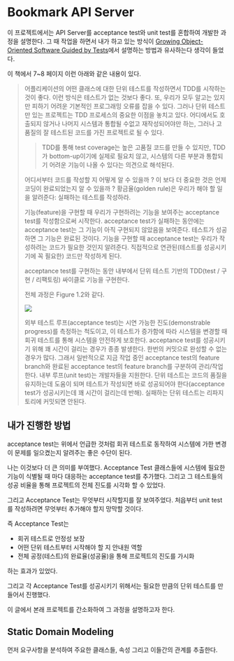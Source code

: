# Bookmark API Server

이 프로젝트에서는 API Server를 acceptance test와 unit test를 혼합하여 개발한 과정을 설명한다. 그 때 작업을 하면서 내가 하고 있는 방식이 [Growing Object-Oriented Software Guided by Tests](http://www.growing-object-oriented-software.com)에서 설명하는 방법과 유사하는다 생각이 들었다.

이 책에서 7~8 페이지 이런 아래와 같은 내용이 있다.

> 어플리케이션의 어떤 클래스에 대한 단위 테스트를 작성하면서 TDD를 시작하는 것이 좋다. 이런 방식은 테스트가 없는 것보다 좋다. 또, 우리가 모두 알고는 있지만 피하기 어려운 기본적인 프로그래밍 오류를 잡을 수 있다. 
> 그러나 단위 테스트만 있는 프로젝트는 TDD 프로세스의 중요한 이점을 놓치고 있다.
> 어디에서도 호출되지 않거나 나머지 시스템과 통합될 수없고 재작성되어야만 하는, 그러나 고품질의 잘 테스트된 코드를 가진 프로젝트로 될 수 있다.
> 
>>  TDD를 통해 test coverage는 높은 고품질 코드를 만들 수 있지만, TDD가 bottom-up이기에 실제로 필요치 않고, 시스템의 다른 부분과 통합되기 어려운 기능이 나올 수 있다는 의견으로 해석된다.
> 
> 어디서부터 코드를 작성할 지 어떻게 알 수 있을까 ? 이 보다 더 중요한 것은 언제 코딩이 완료되었는지 알 수 있을까 ? 황금율(golden rule)은 우리가 해야 할 일을 알려준다: 실패하는 테스트를 작성하라.
> 
> 기능(feature)을 구현할 때 우리가 구현하려는 기능을 보여주는 acceptance test를 작성함으로써 시작한다. acceptance test가 실패하는 동안에는 acceptance test는 그 기능이 아직 구현되지 않았음을 보여준다. 테스트가 성공하면 그 기능은 완료된 것이다. 기능을 구현할 때 acceptance test는 우리가 작성하려는 코드가 필요한 것인지 알려준다. 직접적으로 연관된(테스트를 성공시키기에 꼭 필요한) 코드만 작성하게 된다.
> 
> acceptance test를 구현하는 동안 내부에서 단위 테스트 기반의 TDD(test / 구현 / 리팩토링) 싸이클로 기능을 구현한다.
> 
> 전체 과정은 Figure 1.2와 같다.
> 
> ![](https://api.monosnap.com/rpc/file/download?id=dpRHlp9LyRwgDK716wHg6boQHYZ0UE)
> 
> 외부 테스트 루프(acceptance test)는 시연 가능한 진도(demonstrable progress)를 측정하는 척도이고, 이 테스트가 증가함에 따라 시스템을 변경할 때 회귀 테스트를 통해 시스템을 안전하게 보호한다.
> acceptance test를 성공시키기 위해 꽤 시간이 걸리는 경우가 종종 발생한다. 한번의 커밋으로 완성할 수 없는 경우가 많다. 그래서 일반적으로 지금 작업 중인 acceptance test의 feature branch와 완료된 acceptance test의 feature branch를 구분하여 관리/작업한다.
> 내부 루프(unit test)는 개발자들을 지원한다. 단위 테스트는 코드의 품질을 유지하는데 도움이 되며 테스트가 작성되면 바로 성공되어야 한다(acceptance test가 성공시키는데 꽤 시간이 걸리는데 반해). 실패하는 단위 테스트는 리파지토리에 커밋되면 안된다.

## 내가 진행한 방법

acceptance test는 위에서 언급한 것처럼 회귀 테스트로 동작하여 시스템에 가한 변경이 문제를 일으켰는지 알려주는 좋은 수단이 된다.

나는 이것보다 더 큰 의미를 부여했다. Acceptance Test 클래스들에 시스템에 필요한 기능이 식별될 때 마다 대응하는 acceptance test를 추가했다. 그리고 그 테스트들의 성공 비율을 통해 프로젝트의 전체 진도를 시각화 할 수 있었다.

그리고 Acceptance Test는 무엇부터 시작할지를 잘 보여주었다. 처읍부터 unit test를 작성하려면 무엇부터 추가해야 할지 망막할 것이다.

즉 Acceptance Test는

- 회귀 테스트로 안정성 보장
- 어떤 단위 테스트부터 시작해야 할 지 안내원 역할
- 전체 공정(테스트)의 완료율(성공율)을 통해 프로젝트의 진도를 가시화

하는 효과가 있었다.

그리고 각 Acceptance Test를 성공시키기 위해서는 필요한 만큼의 단위 테스트를 만들어서 진행했다.

이 글에서 본래 프로젝트를 간소화하여 그 과정을 설명하고자 한다.

## Static Domain Modeling

먼저 요구사항을 분석하여 주요한 클래스들, 속성 그리고 이들간의 관계를 추출한다.